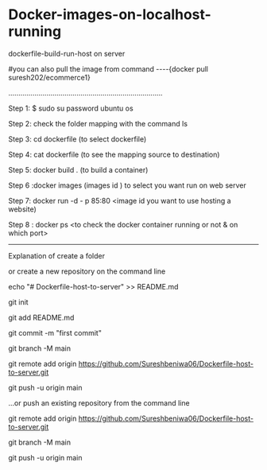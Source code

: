 # Docker-images-on-localhost-running
dockerfile-build-run-host on server

#you can also pull the image from command ----{docker pull suresh202/ecommerce1}


.............................................................................


Step 1: $ sudo su
        password ubuntu os
        
Step 2: check the folder mapping with the command ls

Step 3: cd dockerfile (to select dockerfile)

Step 4: cat dockerfile (to see the mapping source to destination)

Step 5: docker build . (to build a container)

Step 6 :docker images (images id ) to select you want run on web server

Step 7: docker run -d - p 85:80 <image id you want to use hosting a website) 

Step 8 : docker ps <to check the docker container running or not & on which port>



---------------------------------------------------------------------------------------

Explanation of create a folder 


or create a new repository on the command line


echo "# Dockerfile-host-to-server" >> README.md

git init

git add README.md

git commit -m "first commit"

git branch -M main

git remote add origin https://github.com/Sureshbeniwa06/Dockerfile-host-to-server.git

git push -u origin main

…or push an existing repository from the command line

git remote add origin https://github.com/Sureshbeniwa06/Dockerfile-host-to-server.git

git branch -M main

git push -u origin main
